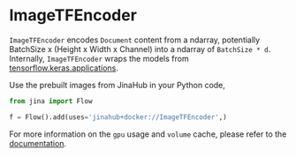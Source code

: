 # ImageTFEncoder

`ImageTFEncoder` encodes ``Document`` content from a ndarray, potentially BatchSize x (Height x Width x Channel) into a ndarray of `BatchSize * d`.
Internally, `ImageTFEncoder` wraps the models from [tensorflow.keras.applications](https://keras.io/applications/).

Use the prebuilt images from JinaHub in your Python code,

```python
from jina import Flow

f = Flow().add(uses='jinahub+docker://ImageTFEncoder',)
```

For more information on the `gpu` usage and `volume` cache, please refer to the [documentation](https://docs.jina.ai/tutorials/gpu-executor/).

